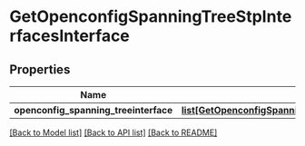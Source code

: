 # GetOpenconfigSpanningTreeStpInterfacesInterface

## Properties
Name | Type | Description | Notes
------------ | ------------- | ------------- | -------------
**openconfig_spanning_treeinterface** | [**list[GetOpenconfigSpanningTreeStpOpenconfigspanningtreestpInterfacesInterface]**](GetOpenconfigSpanningTreeStpOpenconfigspanningtreestpInterfacesInterface.md) |  | [optional] 

[[Back to Model list]](../README.md#documentation-for-models) [[Back to API list]](../README.md#documentation-for-api-endpoints) [[Back to README]](../README.md)


